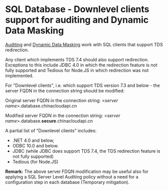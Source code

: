 <properties 
	pageTitle="SQL Database downlevel clients support for auditing and Dynamic Data Masking | Windows Azure" 
	description="Learn about SQL Database downlevel clients support for auditing and Dynamic Data Masking." 
	services="sql-database" 
	documentationCenter="" 
	authors="nadavhelfman" 
	manager="jeffreyg" 
	editor=""/>

<tags
	ms.service="sql-database"
	ms.date="09/01/2015"
	wacn.date=""/>
 
# SQL Database -  Downlevel clients support for auditing and Dynamic Data Masking 


[Auditing](/documentation/articles/sql-database-auditing-get-started) and [Dynamic Data Masking](/documentation/articles/sql-database-dynamic-data-masking-get-started) work with SQL clients that support TDS redirection. 

Any client which implements TDS 7.4 should also support redirection. Exceptions to this include JDBC 4.0 in which the redirection feature is not fully supported and Tedious for Node.JS in which redirection was not implemented.

For "Downlevel clients", i.e. which support TDS version 7.3 and below - the server FQDN in the connection string should be modified:

Original server FQDN in the connection string: <*server name*>.database.chinacloudapi.cn

Modified server FQDN in the connection string: <*server name*>.database.**secure**.chinacloudapi.cn

A partial list of "Downlevel clients" includes: 

- .NET 4.0 and below,
- ODBC 10.0 and below.
- JDBC (while JDBC does support TDS 7.4, the TDS redirection feature is not fully supported)
- Tedious (for Node.JS)

**Remark:** The above server FDQN modification may be useful also for applying a SQL Server Level Auditing policy without a need for a configuration step in each database (Temporary mitigation).     

 
